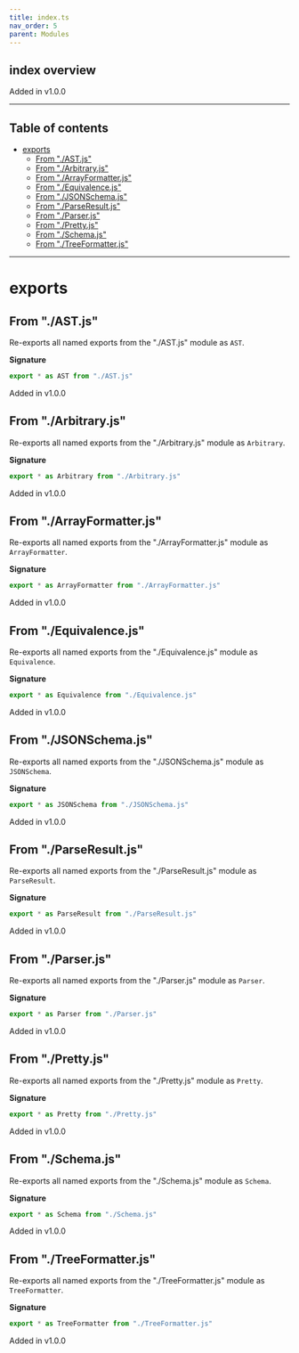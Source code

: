 ```yaml
---
title: index.ts
nav_order: 5
parent: Modules
---
```


## index overview

Added in v1.0.0

---

<h2 class="text-delta">Table of contents</h2>

- [exports](#exports)
  - [From "./AST.js"](#from-astjs)
  - [From "./Arbitrary.js"](#from-arbitraryjs)
  - [From "./ArrayFormatter.js"](#from-arrayformatterjs)
  - [From "./Equivalence.js"](#from-equivalencejs)
  - [From "./JSONSchema.js"](#from-jsonschemajs)
  - [From "./ParseResult.js"](#from-parseresultjs)
  - [From "./Parser.js"](#from-parserjs)
  - [From "./Pretty.js"](#from-prettyjs)
  - [From "./Schema.js"](#from-schemajs)
  - [From "./TreeFormatter.js"](#from-treeformatterjs)

---

# exports

## From "./AST.js"

Re-exports all named exports from the "./AST.js" module as `AST`.

**Signature**

```ts
export * as AST from "./AST.js"
```

Added in v1.0.0

## From "./Arbitrary.js"

Re-exports all named exports from the "./Arbitrary.js" module as `Arbitrary`.

**Signature**

```ts
export * as Arbitrary from "./Arbitrary.js"
```

Added in v1.0.0

## From "./ArrayFormatter.js"

Re-exports all named exports from the "./ArrayFormatter.js" module as `ArrayFormatter`.

**Signature**

```ts
export * as ArrayFormatter from "./ArrayFormatter.js"
```

Added in v1.0.0

## From "./Equivalence.js"

Re-exports all named exports from the "./Equivalence.js" module as `Equivalence`.

**Signature**

```ts
export * as Equivalence from "./Equivalence.js"
```

Added in v1.0.0

## From "./JSONSchema.js"

Re-exports all named exports from the "./JSONSchema.js" module as `JSONSchema`.

**Signature**

```ts
export * as JSONSchema from "./JSONSchema.js"
```

Added in v1.0.0

## From "./ParseResult.js"

Re-exports all named exports from the "./ParseResult.js" module as `ParseResult`.

**Signature**

```ts
export * as ParseResult from "./ParseResult.js"
```

Added in v1.0.0

## From "./Parser.js"

Re-exports all named exports from the "./Parser.js" module as `Parser`.

**Signature**

```ts
export * as Parser from "./Parser.js"
```

Added in v1.0.0

## From "./Pretty.js"

Re-exports all named exports from the "./Pretty.js" module as `Pretty`.

**Signature**

```ts
export * as Pretty from "./Pretty.js"
```

Added in v1.0.0

## From "./Schema.js"

Re-exports all named exports from the "./Schema.js" module as `Schema`.

**Signature**

```ts
export * as Schema from "./Schema.js"
```

Added in v1.0.0

## From "./TreeFormatter.js"

Re-exports all named exports from the "./TreeFormatter.js" module as `TreeFormatter`.

**Signature**

```ts
export * as TreeFormatter from "./TreeFormatter.js"
```

Added in v1.0.0
